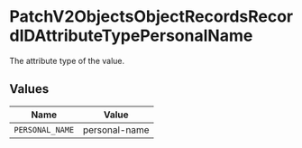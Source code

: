 # PatchV2ObjectsObjectRecordsRecordIDAttributeTypePersonalName

The attribute type of the value.


## Values

| Name            | Value           |
| --------------- | --------------- |
| `PERSONAL_NAME` | personal-name   |